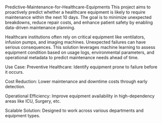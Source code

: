 Predictive-Maintenance-for-Healthcare-Equipments
This project aims to proactively predict whether a healthcare equipment is likely to require maintenance within the next 10 days. The goal is to minimize unexpected breakdowns, reduce repair costs, and enhance patient safety by enabling data-driven maintenance planning.

Healthcare institutions often rely on critical equipment like ventilators, infusion pumps, and imaging machines. Unexpected failures can have serious consequences. This solution leverages machine learning to assess equipment condition based on usage logs, environmental parameters, and operational metadata to predict maintenance needs ahead of time.

Use Case:
Preventive Healthcare: Identify equipment prone to failure before it occurs.

Cost Reduction: Lower maintenance and downtime costs through early detection.

Operational Efficiency: Improve equipment availability in high-dependency areas like ICU, Surgery, etc.

Scalable Solution: Designed to work across various departments and equipment types.
